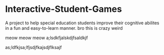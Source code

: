 # Interactive-Student-Games

A project to help special education students improve their cognitive abilites in a fun and easy-to-learn manner.
bro this is crazy weird

meow meow meow a;lsdkfjalskdjfsaldkjf

as;ldfkjsa;lfjsdjfkajsdjflksajf

